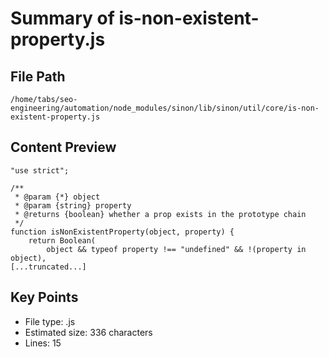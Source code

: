# Summary of is-non-existent-property.js
  
## File Path
`/home/tabs/seo-engineering/automation/node_modules/sinon/lib/sinon/util/core/is-non-existent-property.js`

## Content Preview
```
"use strict";

/**
 * @param {*} object
 * @param {string} property
 * @returns {boolean} whether a prop exists in the prototype chain
 */
function isNonExistentProperty(object, property) {
    return Boolean(
        object && typeof property !== "undefined" && !(property in object),
[...truncated...]
```

## Key Points
- File type: .js
- Estimated size: 336 characters
- Lines: 15
